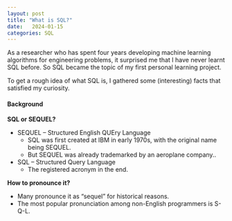 ```yaml
---
layout: post
title: "What is SQL?"
date:   2024-01-15
categories: SQL
---
```


As a researcher who has spent four years developing machine learning algorithms for engineering problems, it surprised me that I have never learnt SQL before. So SQL became the topic of my first personal learning project. 

To get a rough idea of what SQL is, I gathered some (interesting) facts that satisfied my curiosity. 

#### Background

**SQL or SEQUEL?**

- SEQUEL – Structured English QUEry Language 
    - SQL was first created at IBM in early 1970s, with the original name being SEQUEL. 
    - But SEQUEL was already trademarked by an aeroplane company..
- SQL – Structured Query Language
    - The registered acronym in the end. 

**How to pronounce it?**

- Many pronounce it as “sequel” for historical reasons. 
- The most popular pronunciation among non-English programmers is S-Q-L. 




